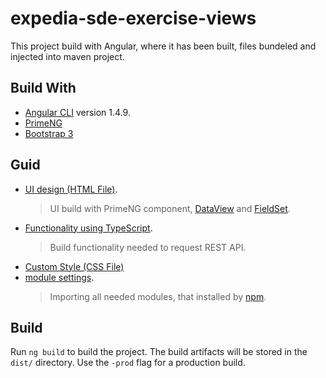 # expedia-sde-exercise-views

This project build with Angular, where it has been built, files bundeled and injected into maven project.

## Build With 

- [Angular CLI](https://github.com/angular/angular-cli) version 1.4.9.
- [PrimeNG](https://www.primefaces.org/primeng/)
- [Bootstrap 3](https://getbootstrap.com/)

## Guid 

- [UI design (HTML File)](https://github.com/HMobaideen/expedia-sde-exercise-views/blob/master/src/app/app.component.html).
  > UI build with PrimeNG component, [DataView](https://www.primefaces.org/primeng/#/dataview) and [FieldSet](https://www.primefaces.org/primeng/#/fieldset).
- [Functionality using TypeScript](https://github.com/HMobaideen/expedia-sde-exercise-views/blob/master/src/app/app.component.ts).
  > Build functionality needed to request REST API.
- [Custom Style (CSS File)](https://github.com/HMobaideen/expedia-sde-exercise-views/blob/master/src/app/app.component.css)
- [module settings](https://github.com/HMobaideen/expedia-sde-exercise-views/blob/master/src/app/app.module.ts).
  > Importing all needed modules, that installed by [npm](https://www.npmjs.com/).


## Build

Run `ng build` to build the project. The build artifacts will be stored in the `dist/` directory. Use the `-prod` flag for a production build.

